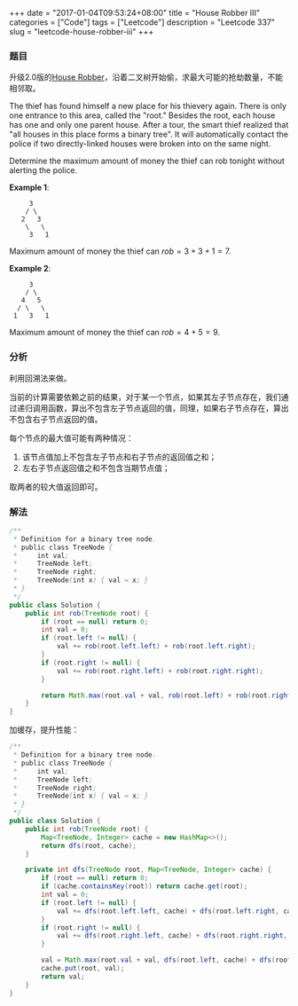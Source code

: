 +++
date = "2017-01-04T09:53:24+08:00"
title = "House Robber III"
categories = ["Code"]
tags = ["Leetcode"]
description = "Leetcode 337"
slug = "leetcode-house-robber-iii"
+++

### 题目

升级2.0版的[House Robber](/blog/leetcode-house-robber/)，沿着二叉树开始偷，求最大可能的抢劫数量，不能相邻取。

The thief has found himself a new place for his thievery again. There is only one entrance to this area, called the "root." Besides the root, each house has one and only one parent house. After a tour, the smart thief realized that "all houses in this place forms a binary tree". It will automatically contact the police if two directly-linked houses were broken into on the same night.

Determine the maximum amount of money the thief can rob tonight without alerting the police.

__Example 1__:

```console
     3
    / \
   2   3
    \   \ 
     3   1
```

Maximum amount of money the thief can $rob = 3 + 3 + 1 = 7$.

__Example 2__:

```console
     3
    / \
   4   5
  / \   \ 
 1   3   1
```

Maximum amount of money the thief can $rob = 4 + 5 = 9$.

### 分析

利用回溯法来做。

当前的计算需要依赖之前的结果，对于某一个节点，如果其左子节点存在，我们通过递归调用函数，算出不包含左子节点返回的值，同理，如果右子节点存在，算出不包含右子节点返回的值。

每个节点的最大值可能有两种情况：

1. 该节点值加上不包含左子节点和右子节点的返回值之和；
2. 左右子节点返回值之和不包含当期节点值；

取两者的较大值返回即可。

### 解法

```java
/**
 * Definition for a binary tree node.
 * public class TreeNode {
 *     int val;
 *     TreeNode left;
 *     TreeNode right;
 *     TreeNode(int x) { val = x; }
 * }
 */
public class Solution {
    public int rob(TreeNode root) {
        if (root == null) return 0;
        int val = 0;
        if (root.left != null) {
            val += rob(root.left.left) + rob(root.left.right);
        }
        if (root.right != null) {
            val += rob(root.right.left) + rob(root.right.right);
        }

        return Math.max(root.val + val, rob(root.left) + rob(root.right));
    }
}
```

加缓存，提升性能：

```java
/**
 * Definition for a binary tree node.
 * public class TreeNode {
 *     int val;
 *     TreeNode left;
 *     TreeNode right;
 *     TreeNode(int x) { val = x; }
 * }
 */
public class Solution {
    public int rob(TreeNode root) {
        Map<TreeNode, Integer> cache = new HashMap<>();
        return dfs(root, cache);
    }

    private int dfs(TreeNode root, Map<TreeNode, Integer> cache) {
        if (root == null) return 0;
        if (cache.containsKey(root)) return cache.get(root);
        int val = 0;
        if (root.left != null) {
            val += dfs(root.left.left, cache) + dfs(root.left.right, cache);
        }
        if (root.right != null) {
            val += dfs(root.right.left, cache) + dfs(root.right.right, cache);
        }

        val = Math.max(root.val + val, dfs(root.left, cache) + dfs(root.right, cache));
        cache.put(root, val);
        return val;
    }
}
```